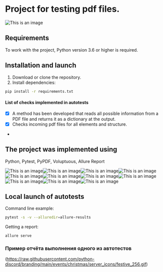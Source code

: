 # Project for testing pdf files.

![This is an image](https://cdn.dribbble.com/users/616823/screenshots/3120552/pdf-page-flip-animation.gif)

## Requirements
To work with the project, Python version 3.6 or higher is required.

## Installation and launch
1. Download or clone the repository.
2. Install dependencies:
```bash
pip install -r requirements.txt
```

#### List of checks implemented in autotests
- [x] A method has been developed that reads all possible information from a PDF file and returns it as a dictionary at the output.
- [x] Checks incoming pdf files for all elements and structure.
- 
## The project was implemented using
Python, Pytest, PyPDF, Voluptuous, Allure Report

![This is an image](https://raw.githubusercontent.com/python-discord/branding/main/events/christmas/server_icons/festive_256.gif)![This is an image](/design/icons/Gradle.png)![This is an image](/design/icons/Intelij_IDEA.png)![This is an image](/design/icons/Selenide.png)![This is an image](/design/icons/Selenoid.png)![This is an image](/design/icons/JUnit5.png)![This is an image](/design/icons/Jenkins.png)![This is an image](/design/icons/Allure_Report.png)![This is an image](/design/icons/AllureTestOps.png)![This is an image](/design/icons/Telegram.png)![This is an image](/design/icons/Jira.png)

## Local launch of autotests
Command line example:
```bash
pytest -s -v --alluredir=allure-results
```

Getting a report:
```bash
allure serve
```

### Пример отчёта выполнения одного из автотестов
(https://raw.githubusercontent.com/python-discord/branding/main/events/christmas/server_icons/festive_256.gif)
